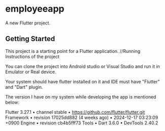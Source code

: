 # employeeapp

A new Flutter project.

## Getting Started

This project is a starting point for a Flutter application.
//Running Instructions of the project

You can clone the project into Android studio or Visual Studio and run it in Emulator or Real device.

Your system should have flutter installed on it and IDE must have "Flutter" and "Dart" plugin.

The version I have on my system while developing the app is mentioned below:

Flutter 3.27.1 • channel stable • https://github.com/flutter/flutter.git
Framework • revision 17025dd882 (4 weeks ago) • 2024-12-17 03:23:09 +0900
Engine • revision cb4b5fff73
Tools • Dart 3.6.0 • DevTools 2.40.2
